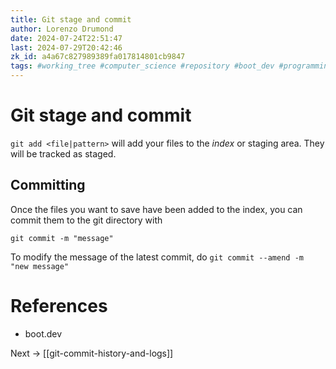 ```yaml
---
title: Git stage and commit
author: Lorenzo Drumond
date: 2024-07-24T22:51:47
last: 2024-07-29T20:42:46
zk_id: a4a67c827989389fa017814801cb9847
tags: #working_tree #computer_science #repository #boot_dev #programming #workflow #states #commit #stage #repos #github #git_directory #git #primeagen #index
---
```



# Git stage and commit

`git add <file|pattern>` will add your files to the _index_
or staging area. They will be tracked as staged.

## Committing

Once the files you want to save have been added to the
index, you can commit them to the git directory with

`git commit -m "message"`

To modify the message of the latest commit, do `git commit --amend -m "new message"`


# References

- boot.dev

Next -> [[git-commit-history-and-logs]]
